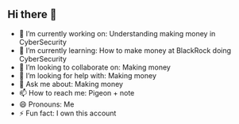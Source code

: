 ## Hi there 👋
- 🔭 I’m currently working on: Understanding making money in CyberSecurity
- 🌱 I’m currently learning: How to make money at BlackRock doing CyberSecurity
- 👯 I’m looking to collaborate on: Making money
- 🤔 I’m looking for help with: Making money
- 💬 Ask me about: Making money
- 📫 How to reach me: Pigeon + note
- 😄 Pronouns: Me
- ⚡ Fun fact: I own this account
